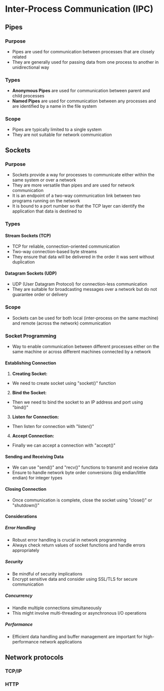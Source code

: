 # Inter-Process Communication (IPC)

## Pipes

### Purpose

- Pipes are used for communication between processes that are closely related
- They are generally used for passing data from one process to another in unidirectional way

### Types

- **Anonymous Pipes** are used for communication between parent and child processes
- **Named Pipes** are used for communication between any processes and are identified by a name in the file system

### Scope

- Pipes are typically limited to a single system
- They are not suitable for network communication



## Sockets

### Purpose

- Sockets provide a way for processes to communicate either within the same system or over a network
- They are more versatile than pipes and are used for network communication
- It is an endpoint of a two-way communication link between two programs running on the network
- It is bound to a port number so that the TCP layer can identify the application that data is destined to

### Types

#### Stream Sockets (TCP)

- TCP for reliable, connection-oriented communication
- Two-way connection-based byte streams
- They ensure that data will be delivered in the order it was sent without duplication

#### Datagram Sockets (UDP)

- UDP (User Datagram Protocol) for connection-less communication
- They are suitable for broadcasting messages over a network but do not guarantee order or delivery

### Scope

- Sockets can be used for both local (inter-process on the same machine) and remote (across the network) communication


### Socket Programming

- Way to enable communication between different processes either on the same machine or across different machines connected by a network

#### Establishing Connection

1. **Creating Socket:**
  
- We need to create socket using "socket()" function 

2. **Bind the Socket:**

- Then we need to bind the socket to an IP address and port using "bind()"

3. **Listen for Connection:**

- Then listen for connection with "listen()"

4. **Accept Connection:**

- Finally we can accept a connection with "accept()"

#### Sending and Receiving Data

- We can use "send()" and "recv()" functions to transmit and receive data
- Ensure to handle network byte order conversions (big endian/little endian) for integer types

#### Closing Connection

- Once communication is complete, close the socket using "close()" or "shutdown()"


#### Considerations

##### Error Handling

- Robust error handling is crucial in network programming
- Always check return values of socket functions and handle errors appropriately
  
##### Security

- Be mindful of security implications
- Encrypt sensitive data and consider using SSL/TLS for secure communication

##### Concurrency

- Handle multiple connections simultaneously
- This might involve multi-threading or asynchronous I/O operations

##### Performance

- Efficient data handling and buffer management are important for high-performance network applications



## Network protocols

### TCP/IP

### HTTP

